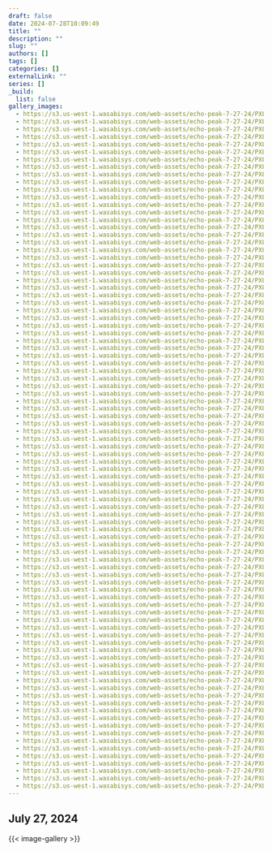 ```yaml
---
draft: false
date: 2024-07-28T10:09:49
title: ""
description: ""
slug: ""
authors: []
tags: []
categories: []
externalLink: ""
series: []
_build:
  list: false
gallery_images:
  - https://s3.us-west-1.wasabisys.com/web-assets/echo-peak-7-27-24/PXL_20240727_134003815.jpg
  - https://s3.us-west-1.wasabisys.com/web-assets/echo-peak-7-27-24/PXL_20240727_134447272.jpg
  - https://s3.us-west-1.wasabisys.com/web-assets/echo-peak-7-27-24/PXL_20240727_134644072.jpg
  - https://s3.us-west-1.wasabisys.com/web-assets/echo-peak-7-27-24/PXL_20240727_135417034.MP.jpg
  - https://s3.us-west-1.wasabisys.com/web-assets/echo-peak-7-27-24/PXL_20240727_140930304.MP.jpg
  - https://s3.us-west-1.wasabisys.com/web-assets/echo-peak-7-27-24/PXL_20240727_141725969.jpg
  - https://s3.us-west-1.wasabisys.com/web-assets/echo-peak-7-27-24/PXL_20240727_143429177.jpg
  - https://s3.us-west-1.wasabisys.com/web-assets/echo-peak-7-27-24/PXL_20240727_143755754.jpg
  - https://s3.us-west-1.wasabisys.com/web-assets/echo-peak-7-27-24/PXL_20240727_143758914.jpg
  - https://s3.us-west-1.wasabisys.com/web-assets/echo-peak-7-27-24/PXL_20240727_144713240.jpg
  - https://s3.us-west-1.wasabisys.com/web-assets/echo-peak-7-27-24/PXL_20240727_144913560.jpg
  - https://s3.us-west-1.wasabisys.com/web-assets/echo-peak-7-27-24/PXL_20240727_145047396.jpg
  - https://s3.us-west-1.wasabisys.com/web-assets/echo-peak-7-27-24/PXL_20240727_145126933.PANO.jpg
  - https://s3.us-west-1.wasabisys.com/web-assets/echo-peak-7-27-24/PXL_20240727_145152759.jpg
  - https://s3.us-west-1.wasabisys.com/web-assets/echo-peak-7-27-24/PXL_20240727_150943584.jpg
  - https://s3.us-west-1.wasabisys.com/web-assets/echo-peak-7-27-24/PXL_20240727_151701550.jpg
  - https://s3.us-west-1.wasabisys.com/web-assets/echo-peak-7-27-24/PXL_20240727_151710629.jpg
  - https://s3.us-west-1.wasabisys.com/web-assets/echo-peak-7-27-24/PXL_20240727_151839409.jpg
  - https://s3.us-west-1.wasabisys.com/web-assets/echo-peak-7-27-24/PXL_20240727_152310951.jpg
  - https://s3.us-west-1.wasabisys.com/web-assets/echo-peak-7-27-24/PXL_20240727_152541477.jpg
  - https://s3.us-west-1.wasabisys.com/web-assets/echo-peak-7-27-24/PXL_20240727_152544331.MP.jpg
  - https://s3.us-west-1.wasabisys.com/web-assets/echo-peak-7-27-24/PXL_20240727_153219134.MP.jpg
  - https://s3.us-west-1.wasabisys.com/web-assets/echo-peak-7-27-24/PXL_20240727_153513434.jpg
  - https://s3.us-west-1.wasabisys.com/web-assets/echo-peak-7-27-24/PXL_20240727_153834928.jpg
  - https://s3.us-west-1.wasabisys.com/web-assets/echo-peak-7-27-24/PXL_20240727_154032346.jpg
  - https://s3.us-west-1.wasabisys.com/web-assets/echo-peak-7-27-24/PXL_20240727_154033959.jpg
  - https://s3.us-west-1.wasabisys.com/web-assets/echo-peak-7-27-24/PXL_20240727_155247008.jpg
  - https://s3.us-west-1.wasabisys.com/web-assets/echo-peak-7-27-24/PXL_20240727_155351384.PANO.jpg
  - https://s3.us-west-1.wasabisys.com/web-assets/echo-peak-7-27-24/PXL_20240727_155400978.jpg
  - https://s3.us-west-1.wasabisys.com/web-assets/echo-peak-7-27-24/PXL_20240727_155417851.jpg
  - https://s3.us-west-1.wasabisys.com/web-assets/echo-peak-7-27-24/PXL_20240727_155418836.jpg
  - https://s3.us-west-1.wasabisys.com/web-assets/echo-peak-7-27-24/PXL_20240727_155419801.jpg
  - https://s3.us-west-1.wasabisys.com/web-assets/echo-peak-7-27-24/PXL_20240727_155420638.jpg
  - https://s3.us-west-1.wasabisys.com/web-assets/echo-peak-7-27-24/PXL_20240727_155421677.jpg
  - https://s3.us-west-1.wasabisys.com/web-assets/echo-peak-7-27-24/PXL_20240727_160824328.jpg
  - https://s3.us-west-1.wasabisys.com/web-assets/echo-peak-7-27-24/PXL_20240727_160825670.jpg
  - https://s3.us-west-1.wasabisys.com/web-assets/echo-peak-7-27-24/PXL_20240727_161456526.jpg
  - https://s3.us-west-1.wasabisys.com/web-assets/echo-peak-7-27-24/PXL_20240727_162357398.jpg
  - https://s3.us-west-1.wasabisys.com/web-assets/echo-peak-7-27-24/PXL_20240727_162816289.jpg
  - https://s3.us-west-1.wasabisys.com/web-assets/echo-peak-7-27-24/PXL_20240727_163206284.jpg
  - https://s3.us-west-1.wasabisys.com/web-assets/echo-peak-7-27-24/PXL_20240727_163207435.jpg
  - https://s3.us-west-1.wasabisys.com/web-assets/echo-peak-7-27-24/PXL_20240727_163256827.PANO.jpg
  - https://s3.us-west-1.wasabisys.com/web-assets/echo-peak-7-27-24/PXL_20240727_163304348.jpg
  - https://s3.us-west-1.wasabisys.com/web-assets/echo-peak-7-27-24/PXL_20240727_163308801.jpg
  - https://s3.us-west-1.wasabisys.com/web-assets/echo-peak-7-27-24/PXL_20240727_163651554.jpg
  - https://s3.us-west-1.wasabisys.com/web-assets/echo-peak-7-27-24/PXL_20240727_163653121.jpg
  - https://s3.us-west-1.wasabisys.com/web-assets/echo-peak-7-27-24/PXL_20240727_164534919.jpg
  - https://s3.us-west-1.wasabisys.com/web-assets/echo-peak-7-27-24/PXL_20240727_165109517.jpg
  - https://s3.us-west-1.wasabisys.com/web-assets/echo-peak-7-27-24/PXL_20240727_165814726.jpg
  - https://s3.us-west-1.wasabisys.com/web-assets/echo-peak-7-27-24/PXL_20240727_170107379.jpg
  - https://s3.us-west-1.wasabisys.com/web-assets/echo-peak-7-27-24/PXL_20240727_170154156.jpg
  - https://s3.us-west-1.wasabisys.com/web-assets/echo-peak-7-27-24/PXL_20240727_171418450.jpg
  - https://s3.us-west-1.wasabisys.com/web-assets/echo-peak-7-27-24/PXL_20240727_171456620.PANO.jpg
  - https://s3.us-west-1.wasabisys.com/web-assets/echo-peak-7-27-24/PXL_20240727_171517238.jpg
  - https://s3.us-west-1.wasabisys.com/web-assets/echo-peak-7-27-24/PXL_20240727_171724855.jpg
  - https://s3.us-west-1.wasabisys.com/web-assets/echo-peak-7-27-24/PXL_20240727_171727382.jpg
  - https://s3.us-west-1.wasabisys.com/web-assets/echo-peak-7-27-24/PXL_20240727_175246228.jpg
  - https://s3.us-west-1.wasabisys.com/web-assets/echo-peak-7-27-24/PXL_20240727_180200076.jpg
  - https://s3.us-west-1.wasabisys.com/web-assets/echo-peak-7-27-24/PXL_20240727_180538540.jpg
  - https://s3.us-west-1.wasabisys.com/web-assets/echo-peak-7-27-24/PXL_20240727_180549082.jpg
  - https://s3.us-west-1.wasabisys.com/web-assets/echo-peak-7-27-24/PXL_20240727_182509570.jpg
  - https://s3.us-west-1.wasabisys.com/web-assets/echo-peak-7-27-24/PXL_20240727_182818427.jpg
  - https://s3.us-west-1.wasabisys.com/web-assets/echo-peak-7-27-24/PXL_20240727_184100031.jpg
  - https://s3.us-west-1.wasabisys.com/web-assets/echo-peak-7-27-24/PXL_20240727_185926764.jpg
  - https://s3.us-west-1.wasabisys.com/web-assets/echo-peak-7-27-24/PXL_20240727_191240242.jpg
  - https://s3.us-west-1.wasabisys.com/web-assets/echo-peak-7-27-24/PXL_20240727_191425893.MP.jpg
  - https://s3.us-west-1.wasabisys.com/web-assets/echo-peak-7-27-24/PXL_20240727_192718973.jpg
  - https://s3.us-west-1.wasabisys.com/web-assets/echo-peak-7-27-24/PXL_20240727_193732528.jpg
  - https://s3.us-west-1.wasabisys.com/web-assets/echo-peak-7-27-24/PXL_20240727_193923800.MP.jpg
  - https://s3.us-west-1.wasabisys.com/web-assets/echo-peak-7-27-24/PXL_20240727_194032555.PANO.jpg
  - https://s3.us-west-1.wasabisys.com/web-assets/echo-peak-7-27-24/PXL_20240727_194124828.jpg
  - https://s3.us-west-1.wasabisys.com/web-assets/echo-peak-7-27-24/PXL_20240727_200351071.MP.jpg
  - https://s3.us-west-1.wasabisys.com/web-assets/echo-peak-7-27-24/PXL_20240727_202812089.jpg
  - https://s3.us-west-1.wasabisys.com/web-assets/echo-peak-7-27-24/PXL_20240727_203535460.jpg
  - https://s3.us-west-1.wasabisys.com/web-assets/echo-peak-7-27-24/PXL_20240727_203811296.jpg
  - https://s3.us-west-1.wasabisys.com/web-assets/echo-peak-7-27-24/PXL_20240727_203921019.jpg
  - https://s3.us-west-1.wasabisys.com/web-assets/echo-peak-7-27-24/PXL_20240727_203922771.jpg
  - https://s3.us-west-1.wasabisys.com/web-assets/echo-peak-7-27-24/PXL_20240727_204030381.jpg
  - https://s3.us-west-1.wasabisys.com/web-assets/echo-peak-7-27-24/PXL_20240727_204210573.MP.jpg
  - https://s3.us-west-1.wasabisys.com/web-assets/echo-peak-7-27-24/PXL_20240727_204419240.PANO.jpg
  - https://s3.us-west-1.wasabisys.com/web-assets/echo-peak-7-27-24/PXL_20240727_204428129.jpg
  - https://s3.us-west-1.wasabisys.com/web-assets/echo-peak-7-27-24/PXL_20240727_204430490.jpg
  - https://s3.us-west-1.wasabisys.com/web-assets/echo-peak-7-27-24/PXL_20240727_204432386.jpg
  - https://s3.us-west-1.wasabisys.com/web-assets/echo-peak-7-27-24/PXL_20240727_204559011.jpg
  - https://s3.us-west-1.wasabisys.com/web-assets/echo-peak-7-27-24/PXL_20240727_205021058.jpg
  - https://s3.us-west-1.wasabisys.com/web-assets/echo-peak-7-27-24/PXL_20240727_205023163.jpg
  - https://s3.us-west-1.wasabisys.com/web-assets/echo-peak-7-27-24/PXL_20240727_205025573.jpg
  - https://s3.us-west-1.wasabisys.com/web-assets/echo-peak-7-27-24/PXL_20240727_211930787.jpg
  - https://s3.us-west-1.wasabisys.com/web-assets/echo-peak-7-27-24/PXL_20240727_211946060.MP.jpg
  - https://s3.us-west-1.wasabisys.com/web-assets/echo-peak-7-27-24/PXL_20240727_211948171.MP.jpg
---
```


## July 27, 2024


{{< image-gallery >}}
